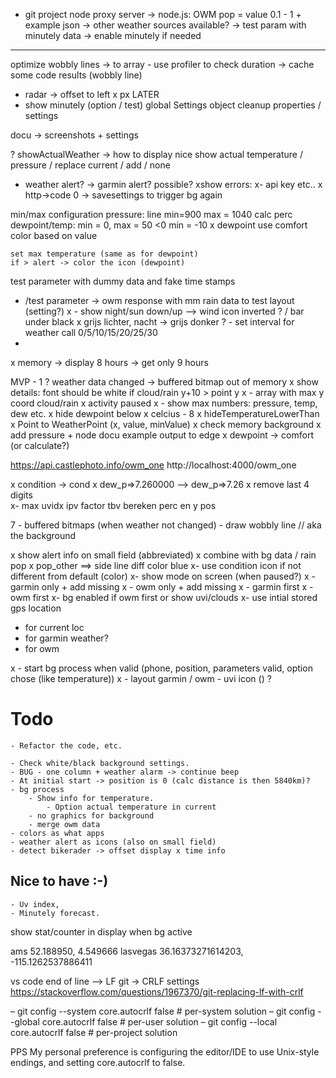 - git project node proxy server
-> node.js: OWM pop = value 0.1 - 1  + example json
-> other weather sources available?
-> test param with minutely data
-> enable minutely if needed
--------------------
optimize
	wobbly lines -> to array
    - use profiler to check duration -> cache some code results (wobbly line)
- radar -> offset to left x px
LATER
- show minutely (option / test)
global Settings object
	cleanup properties / settings

docu -> screenshots + settings

? showActualWeather -> how to display nice
	show actual temperature / pressure /  replace current / add / none

- weather alert? -> garmin alert? possible?
xshow errors:
x- api key etc..
x http->code 0 -> savesettings to trigger bg again

min/max configuration
	pressure: line min=900 max = 1040 calc perc
	dewpoint/temp: min = 0, max = 50 
		<0 min = -10
	x dewpoint use comfort color based on value
	
	set max temperature (same as for dewpoint)
	if > alert -> color the icon (dewpoint)

 test parameter with dummy data and fake time stamps
 - /test parameter -> owm response with mm rain data to test layout (setting?)
x  - show night/sun down/up  --> wind icon inverted ? / bar under black
x	grijs lichter, nacht -> grijs donker
? - set interval for weather call 0/5/10/15/20/25/30
- 
x memory -> display 8 hours -> get only 9 hours

MVP - 1 
? weather data changed -> buffered bitmap out of memory
x show details:  font should be white if cloud/rain y+10 > point y 
x	- array with max y coord cloud/rain
x activity paused 
x	- show max numbers: pressure, temp, dew etc.
x hide dewpoint below x celcius - 8
x	hideTemperatureLowerThan
x	 Point to WeatherPoint (x, value, minValue)
x check memory background
x add pressure + node docu example output to edge
x dewpoint -> comfort (or calculate?)
	
https://api.castlephoto.info/owm_one
http://localhost:4000/owm_one

x condition -> cond
x dew_p=>7.260000 --> dew_p=>7.26
x remove last 4 digits	
x- max uvidx ipv factor tbv bereken perc en y pos

7 -  buffered bitmaps (when weather not changed)
	- draw wobbly line // aka the background

x show alert info on small field (abbreviated)
x combine with bg data / rain pop 
  x pop_other ==> side line diff color blue
    x- use condition icon if not different from default (color)
    x- show mode on screen (when paused?)
    x  - garmin only + add missing
    x  - owm only + add missing
    x  - garmin first
    x  - owm first
    x- bg enabled if owm first or show uvi/clouds
x- use intial stored gps location
  - for current loc
  - for garmin weather?
  - for owm


x - start bg process when valid (phone, position, parameters valid, option chose (like temperature))
x - layout garmin / owm
	- uvi icon () ?


# Todo
	- Refactor the code, etc.
	
	- Check white/black background settings.
	- BUG - one column + weather alarm -> continue beep
	- At initial start -> position is 0 (calc distance is then 5840km)? 			
	- bg process
     	- Show info for temperature.
         	- Option actual temperature in current
     	- no graphics for background
    	- merge owm data
    - colors as what apps
    - weather alert as icons (also on small field)
    - detect bikerader -> offset display x time info
## Nice to have :-)
	- Uv index,
	- Minutely forecast.

show stat/counter in display when bg active


ams 52.188950, 4.549666
lasvegas 36.16373271614203, -115.1262537886411


vs code end of line --> LF
git -> CRLF settings
https://stackoverflow.com/questions/1967370/git-replacing-lf-with-crlf

  – git config --system core.autocrlf false            # per-system solution
  – git config --global core.autocrlf false            # per-user solution
  – git config --local core.autocrlf false              # per-project solution

PPS My personal preference is configuring the editor/IDE to use Unix-style endings, and setting core.autocrlf to false.


